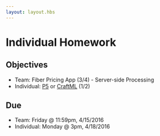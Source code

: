 ```yaml
---
layout: layout.hbs
---
```


# Individual Homework

## Objectives

* Team: Fiber Pricing App (3/4) - Server-side Processing
* Individual: [P5](https://p5js.org/) or [CraftML](https://craftml.io) (1/2)

## Due

* Team: Friday @ 11:59pm, 4/15/2016
* Individual: Monday @ 3pm, 4/18/2016
